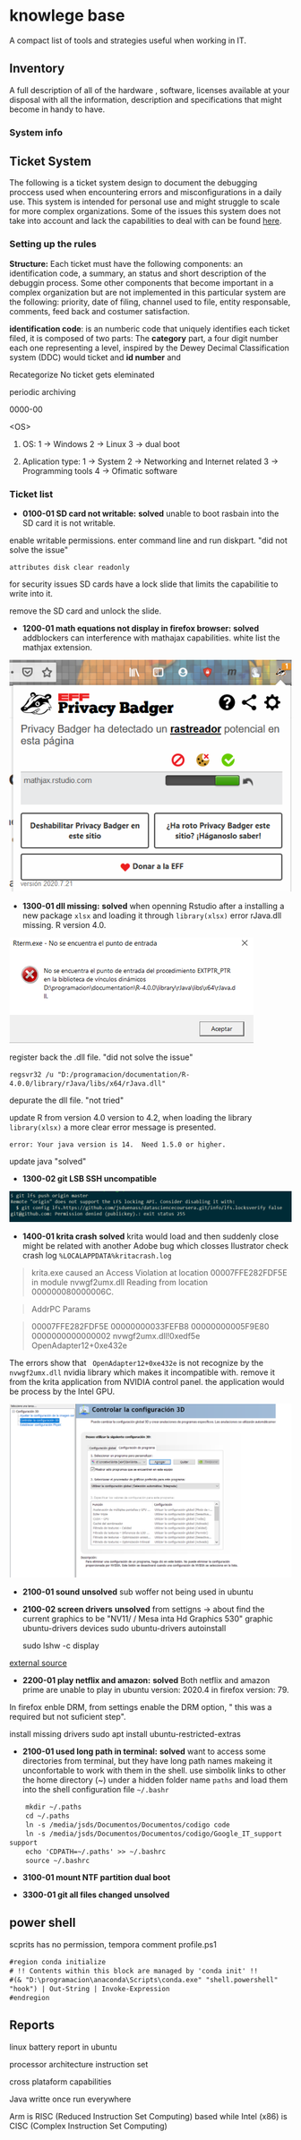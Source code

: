 # knowlege base
A compact list of tools and strategies useful when working in IT.

## Inventory 
A full description of all of the hardware , software, licenses available at your disposal with all the information, description and specifications that might become in handy to have.

### System info



## Ticket System
The following is a ticket system design to document the debugging proccess used when encountering errors and misconfigurations in a daily use. This system is intended for personal use and might struggle to scale for more complex organizations. Some of the issues this system does not take into account and lack the capabilities to deal with can be found [here]().

### Setting up the rules
__Structure:__ Each ticket must have the following components: an identification code, a summary, an status and short description of the debuggin process. Some other components that become important in a complex organization but are not implemented in this particular system are the following: priority, date of filing, channel used to file, entity responsable, comments, feed back and costumer satisfaction.    

__identification code__: is an numberic code that uniquely identifies each ticket filed, it is composed of two parts: The __category__ part, a four digit number each one  representing a level, inspired by the Dewey Decimal Classification system (DDC) would ticket and __id number__ and 

Recategorize 
No ticket gets eleminated 


periodic archiving 

0000-00

\<OS\>



1. OS:
1 -> Windows
2 -> Linux
3 -> dual boot

2. Aplication type:
1 -> System 
2 -> Networking and Internet related
3 -> Programming tools
4 -> Ofimatic software 





### Ticket list

* __0100-01 SD card not writable:__ __solved__ unable to boot rasbain into the SD card it is not writable.

enable writable permissions. enter command line and run diskpart.  "did not solve the issue"

    attributes disk clear readonly

for security issues SD cards have a lock slide that limits the capabilitie to write into it. 

remove the SD card and unlock the slide.

* __1200-01 math equations not display in firefox browser:__ __solved__ addblockers can interference with mathajax capabilities. white list the mathjax extension.

![ddl error message](./media/images/tickets/ticket-1200-01-allow-mathjax-privacyBadger.png)



* __1300-01 dll missing:__ __solved__ when openning Rstudio after a installing a new package ```xlsx``` and loading it through  ```library(xlsx)``` error rJava.dll missing. R version 4.0. 

![ddl error message](./media/images/tickets/ticket-1400-01-dll-library-missing.png)

register back the .dll file.  "did not solve the issue" 
    
    regsvr32 /u "D:/programacion/documentation/R-4.0.0/library/rJava/libs/x64/rJava.dll"

depurate the dll file. "not tried"

update R from version 4.0 version to 4.2, when loading the library   ```library(xlsx)``` a more clear error message is presented.
    
    error: Your java version is 14.  Need 1.5.0 or higher.

update java  "solved"

* __1300-02 git LSB SSH uncompatible__ 


![ddl error message](./media/images/tickets/ticket-1300-03-git-LSB-SSH-uncompatible.png)


* __1400-01 krita crash__ __solved__ krita would load and then suddenly close might be related with another Adobe bug which closses Ilustrator
check crash log 
`%LOCALAPPDATA%kritacrash.log`


> krita.exe caused an Access Violation at location 00007FFE282FDF5E in module nvwgf2umx.dll Reading from location 000000080000006C.

>AddrPC           Params

> 00007FFE282FDF5E 00000000033FEFB8 00000000005F9E80 0000000000000002  nvwgf2umx.dll!0xedf5e OpenAdapter12+0xe432e

The errors show that ` OpenAdapter12+0xe432e` is not recognize by the `nvwgf2umx.dll`  nvidia library which makes it incompatible with. remove it from the  krita application from NVIDIA control panel. the application would be process by the Intel GPU.

![remove krita from NVIDIA control panel ](./media/images/tickets/ticket-130001-remove-krita-nvidia.png)
 

* __2100-01 sound__ __unsolved__ sub woffer not being used in ubuntu

* __2100-02 screen drivers__ __unsolved__
 from settigns -> about find the current graphics to be "NV11/ / Mesa inta Hd Graphics 530" graphic 
    ubuntu-drivers devices
    sudo ubuntu-drivers autoinstall

    sudo lshw -c display

[external source](https://www.linuxbabe.com/ubuntu/install-nvidia-driver-ubuntu-18-04)


* __2200-01 play netflix and amazon:__  __solved__ Both netflix and amazon prime are unable to play in ubuntu version: 2020.4 in firefox  version: 79.

In firefox enble DRM, from settings enable the DRM option, " this was a required but not suficient step".

install missing drivers
    sudo apt install ubuntu-restricted-extras

* __2100-01 used long path in terminal:__ __solved__ want to access some directories from terminal, but they have long path names makeing it unconfortable to work with them in the shell. 
use simbolik links to other the home directory (~) under a hidden folder name `paths` and load them into the shell configuration file `~/.bashr` 

``` 
    mkdir ~/.paths
    cd ~/.paths
    ln -s /media/jsds/Documentos/Documentos/codigo code
    ln -s /media/jsds/Documentos/Documentos/codigo/Google_IT_support support
    echo 'CDPATH=~/.paths' >> ~/.bashrc
    source ~/.bashrc
``` 

* __3100-01 mount NTF partition dual boot__

* __3300-01 git all files changed__ __unsolved__


## power shell
scprits has no permission, tempora comment profile.ps1

```
#region conda initialize
# !! Contents within this block are managed by 'conda init' !!
#(& "D:\programacion\anaconda\Scripts\conda.exe" "shell.powershell" "hook") | Out-String | Invoke-Expression
#endregion

```


## Reports



linux
battery report in ubuntu


processor architecture
instruction set

cross plataform capabilities 

Java writte once run everywhere

Arm is RISC (Reduced Instruction Set Computing) based while Intel (x86) is CISC (Complex Instruction Set Computing)